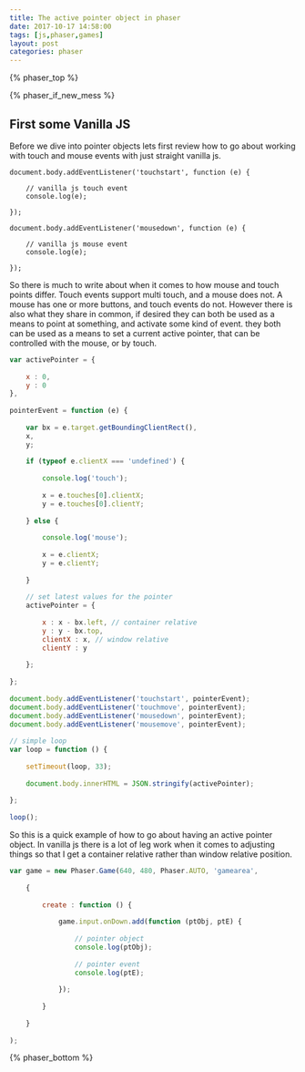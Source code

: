 ```yaml
---
title: The active pointer object in phaser
date: 2017-10-17 14:58:00
tags: [js,phaser,games]
layout: post
categories: phaser
---
```



<!-- more -->

{% phaser_top %}

{% phaser_if_new_mess %}

## First some Vanilla JS

Before we dive into pointer objects lets first review how to go about working with touch and mouse events with just straight vanilla js.

```
document.body.addEventListener('touchstart', function (e) {
 
    // vanilla js touch event
    console.log(e);
 
});
 
document.body.addEventListener('mousedown', function (e) {
 
    // vanilla js mouse event
    console.log(e);
 
});
```

So there is much to write about when it comes to how mouse and touch points differ. Touch events support multi touch, and a mouse does not. A mouse has one or more buttons, and touch events do not. However there is also what they share in common, if desired they can both be used as a means to point at something, and activate some kind of event. they both can be used as a means to set a current active pointer, that can be controlled with the mouse, or by touch.

```js
var activePointer = {
 
    x : 0,
    y : 0
},
 
pointerEvent = function (e) {
 
    var bx = e.target.getBoundingClientRect(),
    x,
    y;
 
    if (typeof e.clientX === 'undefined') {
 
        console.log('touch');
 
        x = e.touches[0].clientX;
        y = e.touches[0].clientY;
 
    } else {
 
        console.log('mouse');
 
        x = e.clientX;
        y = e.clientY;
 
    }
 
    // set latest values for the pointer
    activePointer = {
 
        x : x - bx.left, // container relative
        y : y - bx.top,
        clientX : x, // window relative
        clientY : y
 
    };
 
};
 
document.body.addEventListener('touchstart', pointerEvent);
document.body.addEventListener('touchmove', pointerEvent);
document.body.addEventListener('mousedown', pointerEvent);
document.body.addEventListener('mousemove', pointerEvent);
 
// simple loop
var loop = function () {
 
    setTimeout(loop, 33);
 
    document.body.innerHTML = JSON.stringify(activePointer);
 
};
 
loop();
```

So this is a quick example of how to go about having an active pointer object. In vanilla js there is a lot of leg work when it comes to adjusting things so that I get a container relative rather than window relative position. 

```js
var game = new Phaser.Game(640, 480, Phaser.AUTO, 'gamearea', 
 
    {
 
        create : function () {
 
            game.input.onDown.add(function (ptObj, ptE) {
 
                // pointer object
                console.log(ptObj);
 
                // pointer event
                console.log(ptE);
 
            });
 
        }
 
    }
 
);
```
{% phaser_bottom %}
